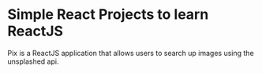 # Simple React Projects to learn ReactJS

Pix is a ReactJS application that allows users to search up images using the unsplashed api.
